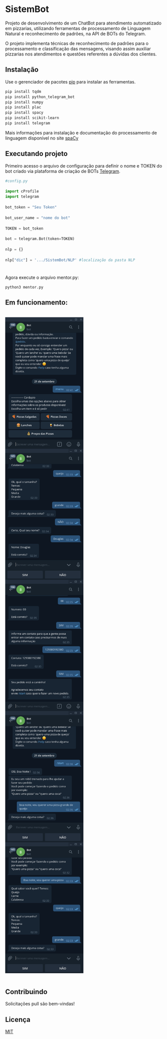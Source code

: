 # SistemBot

Projeto de desenvolvimento de um ChatBot para atendimento automatizado em pizzarias, utilizando ferramentas de processamento de Linguagem Natural e reconhecimento de padrões, na API de BOTs do Telegram. 

O projeto implementa técnicas de reconhecimento de padrões para o processamento
e classificação das mensagens, visando assim auxiliar pizzarias nos atendimentos e questões
referentes a dúvidas dos clientes.

## Instalação

Use o gerenciador de pacotes [pip](https://pip.pypa.io/en/stable/) para instalar as ferramentas.

```bash
pip install tqdm
pip install python_telegram_bot
pip install numpy
pip install plac
pip install spacy
pip install scikit-learn
pip install telegram
```

Mais informações para instalação e documentação do processamento de linguagem disponível no site [spaCy](https://spacy.io/usage)

## Executando projeto
Primeiro acesso o arquivo de configuração para definir o nome e TOKEN do bot criado via plataforma de criação de BOTs [Telegram](https://core.telegram.org/bots/api).

```python
#config.py

import cProfile
import telegram

bot_token = "Seu Token"

bot_user_name = "nome do bot"

TOKEN = bot_token

bot = telegram.Bot(token=TOKEN)

nlp = {}

nlp["dic"] = '.../SistemBot/NLP' #localização da pasta NLP
```
#
Agora execute o arquivo mentor.py:

```
python3 mentor.py
```
## Em funcionamento:
<br>
<div>
  <img src="https://github.com/doug1043/SistemBot/blob/master/testes/cardapio.png?raw=true" min-width="250px" max-width="250px" width="250px" align="center">
  <br>
  <img src="https://github.com/doug1043/SistemBot/blob/master/testes/confirma.png?raw=true" min-width="250px" max-width="250px" width="250px" align="center">
  <br>
  <img src="https://github.com/doug1043/SistemBot/blob/master/testes/finalizado.png?raw=true" min-width="250px" max-width="250px" width="250px" align="center">
  <br>
  <img src="https://github.com/doug1043/SistemBot/blob/master/testes/pedidocompleto.png?raw=true" min-width="250px" max-width="250px" width="250px" align="center">
  <br>
  <img src="https://github.com/doug1043/SistemBot/blob/master/testes/pedidopizza.png?raw=true" min-width="250px" max-width="250px" width="250px" align="center">
</div>
<br>

## Contribuindo
Solicitações pull são bem-vindas!

## Licença
[MIT](https://choosealicense.com/licenses/mit/)
